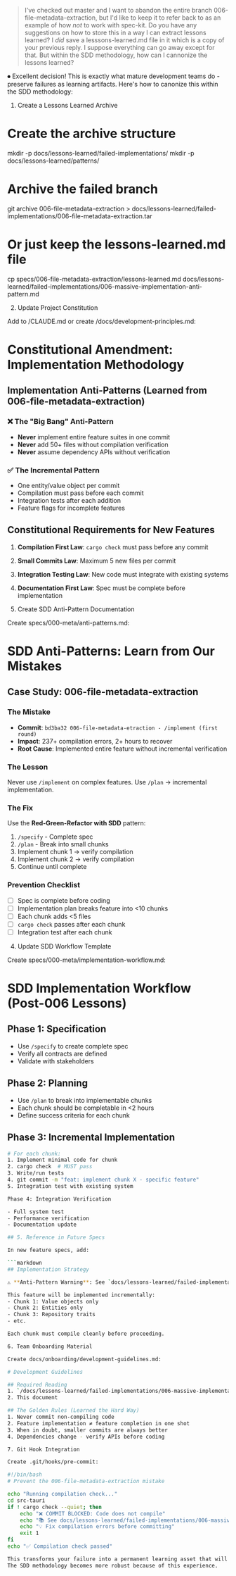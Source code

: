> I've checked out master and I want to abandon the entire branch 006-file-metadata-extraction, but I'd like to keep it to refer back to as an
> example of how _not_ to work with spec-kit. Do you have any suggestions on how to store this in a way I can extract lessons learned? I _did_
> save a lesssons-learned.md file in it which is a copy of your previous reply. I suppose everything can go away except for that. But within the
> SDD methodology, how can I cannonize the lessons learned?

⏺ Excellent decision! This is exactly what mature development teams do - preserve failures as learning artifacts. Here's how to canonize this
within the SDD methodology:

1. Create a Lessons Learned Archive

# Create the archive structure

mkdir -p docs/lessons-learned/failed-implementations/
mkdir -p docs/lessons-learned/patterns/

# Archive the failed branch

git archive 006-file-metadata-extraction > docs/lessons-learned/failed-implementations/006-file-metadata-extraction.tar

# Or just keep the lessons-learned.md file

cp specs/006-file-metadata-extraction/lessons-learned.md
docs/lessons-learned/failed-implementations/006-massive-implementation-anti-pattern.md

2. Update Project Constitution

Add to /CLAUDE.md or create /docs/development-principles.md:

# Constitutional Amendment: Implementation Methodology

## Implementation Anti-Patterns (Learned from 006-file-metadata-extraction)

### ❌ The "Big Bang" Anti-Pattern

- **Never** implement entire feature suites in one commit
- **Never** add 50+ files without compilation verification
- **Never** assume dependency APIs without verification

### ✅ The Incremental Pattern

- One entity/value object per commit
- Compilation must pass before each commit
- Integration tests after each addition
- Feature flags for incomplete features

## Constitutional Requirements for New Features

1. **Compilation First Law**: `cargo check` must pass before any commit
2. **Small Commits Law**: Maximum 5 new files per commit
3. **Integration Testing Law**: New code must integrate with existing systems
4. **Documentation First Law**: Spec must be complete before implementation

5. Create SDD Anti-Pattern Documentation

Create specs/000-meta/anti-patterns.md:

# SDD Anti-Patterns: Learn from Our Mistakes

## Case Study: 006-file-metadata-extraction

### The Mistake

- **Commit**: `bd3ba32 006-file-metadata-etraction - /implement (first round)`
- **Impact**: 237+ compilation errors, 2+ hours to recover
- **Root Cause**: Implemented entire feature without incremental verification

### The Lesson

Never use `/implement` on complex features. Use `/plan` → incremental implementation.

### The Fix

Use the **Red-Green-Refactor with SDD** pattern:

1. `/specify` - Complete spec
2. `/plan` - Break into small chunks
3. Implement chunk 1 → verify compilation
4. Implement chunk 2 → verify compilation
5. Continue until complete

### Prevention Checklist

- [ ] Spec is complete before coding
- [ ] Implementation plan breaks feature into <10 chunks
- [ ] Each chunk adds <5 files
- [ ] `cargo check` passes after each chunk
- [ ] Integration test after each chunk

4. Update SDD Workflow Template

Create specs/000-meta/implementation-workflow.md:

# SDD Implementation Workflow (Post-006 Lessons)

## Phase 1: Specification

- Use `/specify` to create complete spec
- Verify all contracts are defined
- Validate with stakeholders

## Phase 2: Planning

- Use `/plan` to break into implementable chunks
- Each chunk should be completable in <2 hours
- Define success criteria for each chunk

## Phase 3: Incremental Implementation

````bash
# For each chunk:
1. Implement minimal code for chunk
2. cargo check  # MUST pass
3. Write/run tests
4. git commit -m "feat: implement chunk X - specific feature"
5. Integration test with existing system

Phase 4: Integration Verification

- Full system test
- Performance verification
- Documentation update

## 5. Reference in Future Specs

In new feature specs, add:

```markdown
## Implementation Strategy

⚠️ **Anti-Pattern Warning**: See `docs/lessons-learned/failed-implementations/006-massive-implementation-anti-pattern.md`

This feature will be implemented incrementally:
- Chunk 1: Value objects only
- Chunk 2: Entities only
- Chunk 3: Repository traits
- etc.

Each chunk must compile cleanly before proceeding.

6. Team Onboarding Material

Create docs/onboarding/development-guidelines.md:

# Development Guidelines

## Required Reading
1. `/docs/lessons-learned/failed-implementations/006-massive-implementation-anti-pattern.md`
2. This document

## The Golden Rules (Learned the Hard Way)
1. Never commit non-compiling code
2. Feature implementation ≠ feature completion in one shot
3. When in doubt, smaller commits are always better
4. Dependencies change - verify APIs before coding

7. Git Hook Integration

Create .git/hooks/pre-commit:

#!/bin/bash
# Prevent the 006-file-metadata-extraction mistake

echo "Running compilation check..."
cd src-tauri
if ! cargo check --quiet; then
    echo "❌ COMMIT BLOCKED: Code does not compile"
    echo "📚 See docs/lessons-learned/failed-implementations/006-massive-implementation-anti-pattern.md"
    echo "💡 Fix compilation errors before committing"
    exit 1
fi
echo "✅ Compilation check passed"

This transforms your failure into a permanent learning asset that will prevent future teams (and future you) from repeating the same mistake.
The SDD methodology becomes more robust because of this experience.
````
